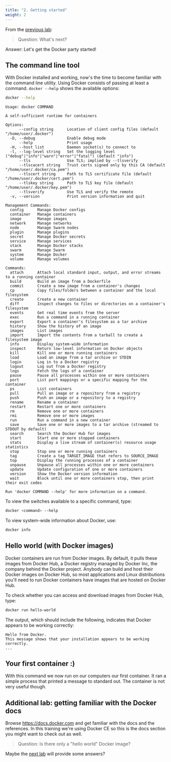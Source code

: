 ```yaml
---
title: "2. Getting started"
weight: 2
---
```


From the [previous lab](../01/):

> Question: What's next?

Answer: Let's get the Docker party started!


## The command line tool

With Docker installed and working, now's the time to become familiar with the command line utility. Using Docker consists of passing at least a command. `docker --help` shows the available options:

```bash
docker --help
```

```
Usage: docker COMMAND

A self-sufficient runtime for containers

Options:
      --config string      Location of client config files (default "/home/user/.docker")
  -D, --debug              Enable debug mode
      --help               Print usage
  -H, --host list          Daemon socket(s) to connect to
  -l, --log-level string   Set the logging level ("debug"|"info"|"warn"|"error"|"fatal") (default "info")
      --tls                Use TLS; implied by --tlsverify
      --tlscacert string   Trust certs signed only by this CA (default "/home/user/.docker/ca.pem")
      --tlscert string     Path to TLS certificate file (default "/home/user/.docker/cert.pem")
      --tlskey string      Path to TLS key file (default "/home/user/.docker/key.pem")
      --tlsverify          Use TLS and verify the remote
  -v, --version            Print version information and quit

Management Commands:
  config      Manage Docker configs
  container   Manage containers
  image       Manage images
  network     Manage networks
  node        Manage Swarm nodes
  plugin      Manage plugins
  secret      Manage Docker secrets
  service     Manage services
  stack       Manage Docker stacks
  swarm       Manage Swarm
  system      Manage Docker
  volume      Manage volumes

Commands:
  attach      Attach local standard input, output, and error streams to a running container
  build       Build an image from a Dockerfile
  commit      Create a new image from a container's changes
  cp          Copy files/folders between a container and the local filesystem
  create      Create a new container
  diff        Inspect changes to files or directories on a container's filesystem
  events      Get real time events from the server
  exec        Run a command in a running container
  export      Export a container's filesystem as a tar archive
  history     Show the history of an image
  images      List images
  import      Import the contents from a tarball to create a filesystem image
  info        Display system-wide information
  inspect     Return low-level information on Docker objects
  kill        Kill one or more running containers
  load        Load an image from a tar archive or STDIN
  login       Log in to a Docker registry
  logout      Log out from a Docker registry
  logs        Fetch the logs of a container
  pause       Pause all processes within one or more containers
  port        List port mappings or a specific mapping for the container
  ps          List containers
  pull        Pull an image or a repository from a registry
  push        Push an image or a repository to a registry
  rename      Rename a container
  restart     Restart one or more containers
  rm          Remove one or more containers
  rmi         Remove one or more images
  run         Run a command in a new container
  save        Save one or more images to a tar archive (streamed to STDOUT by default)
  search      Search the Docker Hub for images
  start       Start one or more stopped containers
  stats       Display a live stream of container(s) resource usage statistics
  stop        Stop one or more running containers
  tag         Create a tag TARGET_IMAGE that refers to SOURCE_IMAGE
  top         Display the running processes of a container
  unpause     Unpause all processes within one or more containers
  update      Update configuration of one or more containers
  version     Show the Docker version information
  wait        Block until one or more containers stop, then print their exit codes

Run 'docker COMMAND --help' for more information on a command.
```

To view the switches available to a specific command, type:

```bash
docker <command> --help
```

To view system-wide information about Docker, use:

```bash
docker info
```


## Hello world (with Docker images)

Docker containers are run from Docker images. By default, it pulls these images from Docker Hub, a Docker registry managed by Docker Inc, the company behind the Docker project. Anybody can build and host their Docker images on Docker Hub, so most applications and Linux distributions you'll need to run Docker containers have images that are hosted on Docker Hub.

To check whether you can access and download images from Docker Hub, type:

```bash
docker run hello-world
```

The output, which should include the following, indicates that Docker appears to be working correctly:

```
Hello from Docker.
This message shows that your installation appears to be working correctly.
...
```


## Your first container :)

With this command we now run on our computers our first container. It ran a simple process that printed a message to standard out. The container is not very useful though.


## Additional lab: getting familiar with the Docker docs

Browse <https://docs.docker.com> and get familiar with the docs and the references. In this training we're using Docker CE so this is the docs section you might want to check out as well.

> Question: Is there only a "hello world" Docker image?

Maybe the [next lab](../03/) will provide some answers?
